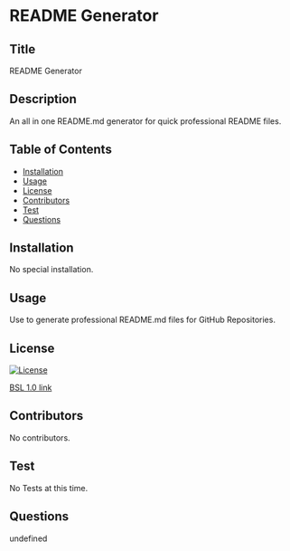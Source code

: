 # README Generator
## Title
README Generator
## Description
An all in one README.md generator for quick professional README files.
## Table of Contents
- [Installation](#Installation)
- [Usage](#Usage)
- [License](#Liscense)
- [Contributors](#Contributors)
- [Test]($Test)
- [Questions](#Questions)
## Installation
No special installation.
## Usage
Use to generate professional README.md files for GitHub Repositories.
## License
[![License](https://img.shields.io/badge/License-Boost_1.0-lightblue.svg)](https://www.boost.org/LICENSE_1_0.txt)

[BSL 1.0 link](https://opensource.org/license/bsl-1-0/)
## Contributors
No contributors.
## Test
No Tests at this time.
## Questions
undefined

